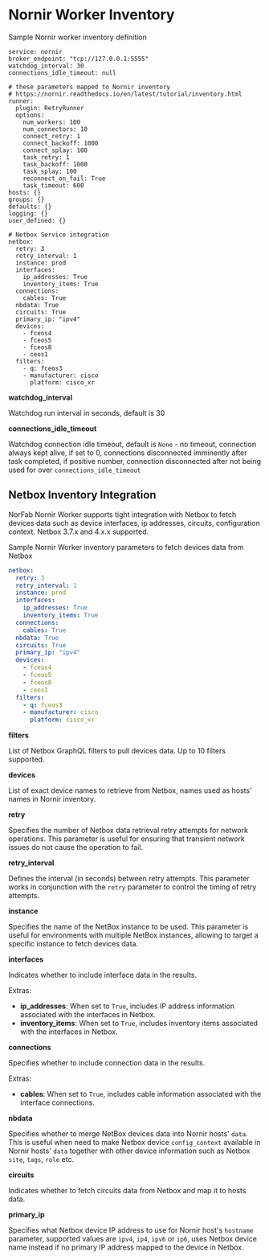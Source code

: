 # Nornir Worker Inventory

Sample Nornir worker inventory definition

```
service: nornir
broker_endpoint: "tcp://127.0.0.1:5555"
watchdog_interval: 30
connections_idle_timeout: null

# these parameters mapped to Nornir inventory
# https://nornir.readthedocs.io/en/latest/tutorial/inventory.html
runner:
  plugin: RetryRunner
  options: 
    num_workers: 100
    num_connectors: 10
    connect_retry: 1
    connect_backoff: 1000
    connect_splay: 100
    task_retry: 1
    task_backoff: 1000
    task_splay: 100
    reconnect_on_fail: True
    task_timeout: 600
hosts: {}
groups: {}
defaults: {}
logging: {}
user_defined: {}

# Netbox Service integration
netbox:
  retry: 3
  retry_interval: 1
  instance: prod
  interfaces:
    ip_addresses: True
    inventory_items: True
  connections:
    cables: True
  nbdata: True
  circuits: True
  primary_ip: "ipv4"
  devices:
    - fceos4
    - fceos5
    - fceos8
    - ceos1
  filters: 
    - q: fceos3
    - manufacturer: cisco
      platform: cisco_xr
```

**watchdog_interval**

Watchdog run interval in seconds, default is 30

**connections_idle_timeout**

Watchdog connection idle timeout, default is ``None`` - no timeout, connection always kept alive, if set to 0, connections disconnected imminently after task completed, if positive number, connection disconnected after not being used for over ``connections_idle_timeout``

## Netbox Inventory Integration

NorFab Nornir Worker supports tight integration with Netbox to fetch devices data such as device interfaces, ip addresses, circuits, configuration context. Netbox 3.7.x and 4.x.x supported. 

Sample Nornir Worker inventory parameters to fetch devices data from Netbox

``` yaml
netbox:
  retry: 3
  retry_interval: 1
  instance: prod
  interfaces:
    ip_addresses: True
    inventory_items: True
  connections:
    cables: True
  nbdata: True
  circuits: True
  primary_ip: "ipv4"
  devices:
    - fceos4
    - fceos5
    - fceos8
    - ceos1
  filters: 
    - q: fceos3
    - manufacturer: cisco
      platform: cisco_xr
```

**filters**

List of Netbox GraphQL filters to pull devices data. Up to 10 filters supported.

**devices**

List of exact device names to retrieve from Netbox, names used as hosts' names in Nornir inventory.

**retry**

Specifies the number of Netbox data retrieval retry attempts for network operations. This parameter is useful for ensuring that transient network issues do not cause the operation to fail. 

**retry_interval**

Defines the interval (in seconds) between retry attempts. This parameter works in conjunction with the `retry` parameter to control the timing of retry attempts. 

**instance**

Specifies the name of the NetBox instance to be used. This parameter is useful for environments with multiple NetBox instances, allowing to target a specific instance to fetch devices data.

**interfaces**

Indicates whether to include interface data in the results.

Extras:

- **ip_addresses**: When set to `True`, includes IP address information associated with the interfaces in Netbox. 
- **inventory_items**: When set to `True`, includes inventory items associated with the interfaces in Netbox. 

**connections**

Specifies whether to include connection data in the results. 

Extras:

- **cables**: When set to `True`, includes cable information associated with the interface connections. 

**nbdata**

Specifies whether to merge NetBox devices data into Nornir hosts' `data`. This is useful when need to make Netbox device `config_context` available in Nornir hosts' `data` together with other device information such as Netbox `site`, `tags`, `role` etc.

**circuits**

Indicates whether to fetch circuits data from Netbox and map it to hosts data.

**primary_ip**

Specifies what Netbox device IP address to use for Nornir host's `hostname` parameter, supported values are `ipv4`, `ip4`, `ipv6` or `ip6`, uses Netbox device name instead if no primary IP address mapped to the device in Netbox.